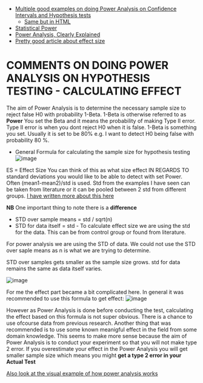 
+ [Multiple good examples on doing Power Analysis on Confidence Intervals and Hypothesis tests](https://sphweb.bumc.bu.edu/otlt/mph-modules/bs/bs704_power/bs704_power_print.html)  
   + [Same but in HTML](https://sphweb.bumc.bu.edu/otlt/MPH-Modules/BS/BS704_Power/) 
+ [Statistical Power](https://www.youtube.com/watch?v=Rsc5znwR5FA)
+ [Power Analysis, Clearly Explained](https://www.youtube.com/watch?v=VX_M3tIyiYk&t=50s)
+ [Pretty good article about effect size](https://github.com/AndresNamm/study/blob/main/statistics/effect_size.md)


# COMMENTS ON DOING POWER ANALYSIS ON HYPOTHESIS TESTING - CALCULATING EFFECT


The aim of Power Analysis is to determine the necessary sample size to reject false H0 with probability 1-Beta. 1-Beta is otherwise referred to as **Power** 
You set the Beta and it means the probability of making Type II error. Type II error is when you dont reject H0 when it is false. 
1-Beta is something you set. Usually it is set to be 80% e.g. I want to detect H0 being false with probability 80 %. 

 + General Formula for calculating the sample size for hypothesis testing     
![image](https://user-images.githubusercontent.com/21141607/159645046-edadc1f9-1b0b-4a4c-8bdb-cf2b95b77da8.png)     

ES = Effect Size You can think of this as what size effect IN REGARDS TO standard deviations you would like to be able to detect with set Power. 
Often (mean1-mean2)/std is used. Std from the examples I have seen can be taken from literature or it can be pooled between 2 std from different groups.
[I have written more about this here](https://github.com/AndresNamm/study/blob/main/statistics/confidence_intervals/effect_size.md)


**NB** One important thing to note there is a **difference** 

+ STD over sample means = std / sqrt(n)    
+ STD for data itself = std   - To calculate effect size we are using the std for the data. This can be from control group or found from literature. 

For power analysis we are using the STD of data. We could not use the STD over saple means as n is what we are trying to determine.

STD over samples gets smaller as the sample size grows. std for data remains the same as data itself varies.

![image](https://user-images.githubusercontent.com/21141607/159644887-9cff4f53-fae9-4f7a-8b78-bdef8e6c5420.png)

For me the effect part became a bit complicated here. In general it was recommended to use this formula to get effect:
![image](https://user-images.githubusercontent.com/21141607/159643951-47053734-cd6b-4486-93df-11b118d71796.png)

However as Power Analysis is done before conducting the test, calculating the effect based on this formula is not super obvious. There is a chance to use ofcourse data from previous research. Another thing that was recommended is to use some known meanigful effect in the field from some domain knowledge. This seems to make more sense because the aim of Power Analysis is to conduct your experiment so that you will not make type 2 error. If you overestimate your effect in the Power Analysis you will get smaller sample size which means you might **get a type 2 error in your Actual Test**


[Also look at the visual example of how power analysis works](https://github.com/AndresNamm/study/blob/main/statistics/confidence_intervals/VisualExplain.pdf)

